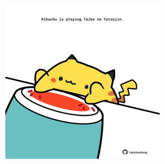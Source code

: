 <!-- built at 13/03/2023, 18:00:45 UTC -->
<p align="center">
  <img width="500" height="500" src="./ReadmeImage.svg">
</p>
